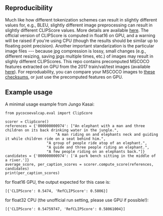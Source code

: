 ## Reproducibility

Much like how different tokenization schemes can result in slightly
different values for, e.g., BLEU, slightly different image
preprocessing can result in slightly different CLIPScore values. More
details are available
[here](https://github.com/jmhessel/clipscore/blob/main/README.md#reproducibility-notes). The
official version of CLIPScore is computed in float16 on GPU, and a
warning will be raised if you're using CPU (though the results should
be similar up to floating point precision). Another important
standarization is the particular image files --- because jpg
compression is lossy, small changes (e.g., different resizing, saving
jpgs multiple times, etc.) of images may result in slighly different
CLIPScores. This repo contains precomputed MSCOCO features extracted
on GPU from the 2017 train/val/test images (available
[here](https://cocodataset.org/#download)). For reproduability, you
can compare your MSCOCO images to [these
checksums](https://storage.googleapis.com/ai2-jack-public/clipscore/mscoco_checksum.txt.zip),
or just use the precomputed features on GPU.

## Example usage


A minimal usage example from Jungo Kasai:
```
from pycocoevalcap.eval import ClipScore

scorer = ClipScore()
references = {'000000000974': ["An elephant with a man and three children on its back drinking water in the jungle.",
	     		       "A man riding on and elephants neck and guiding it while children ride on a seat behind him.",
			       "A group of people ride atop of an elephant.",
			       "A guide and three people riding an elephant.",
			       "A few people riding on an elephants back."]}
candidates = {'000000000974': ['A park bench sitting in the middle of a river.']}
average_score, per_caption_scores = scorer.compute_score(references, candidates)
print(per_caption_scores)
```

for float16 GPU, the output expected for this case is:
```
[{'CLIPScore': 0.5474, 'RefCLIPScore': 0.5806}]
```

for float32 CPU (the unofficial run setting, please use GPU if possible!):
```
[{'CLIPScore': 0.54759747, 'RefCLIPScore': 0.58061004}]
```
